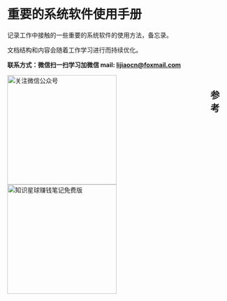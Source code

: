 # 重要的系统软件使用手册

记录工作中接触的一些重要的系统软件的使用方法，备忘录。

文档结构和内容会随着工作学习进行而持续优化。

**联系方式：微信扫一扫学习加微信   mail: lijiaocn@foxmail.com**

<div style="display:flex;flex-direction:row">
<div>
<img height="250px" alt="关注微信公众号" src="https://www.lijiaocn.com/img/class.jpg"/>
<img height="250px" alt="知识星球赚钱笔记免费版" src="https://www.lijiaocn.com/img/xiaomiquan-money-free.jpeg"/>
</div>

## 参考
